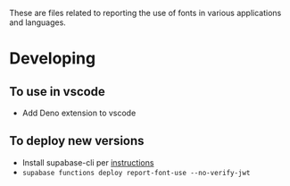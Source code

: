 These are files related to reporting the use of fonts in various applications and languages.

# Developing

## To use in vscode

- Add Deno extension to vscode

## To deploy new versions

- Install supabase-cli per [instructions](https://supabase.com/docs/reference/cli/installing-and-updating)
- `supabase functions deploy report-font-use --no-verify-jwt`
